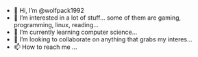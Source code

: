 - 👋 Hi, I’m @wolfpack1992
- 👀 I’m interested in a lot of stuff... some of them are gaming, programming, linux, reading...
- 🌱 I’m currently learning computer science...
- 💞️ I’m looking to collaborate on anything that grabs my interes...
- 📫 How to reach me ...

<!---
wolfpack1992/wolfpack1992 is a ✨ special ✨ repository because its `README.md` (this file) appears on your GitHub profile.
You can click the Preview link to take a look at your changes.
--->
